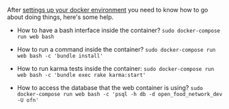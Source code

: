 After [settings up your docker environment](https://github.com/openfoodfoundation/openfoodnetwork/blob/master/DOCKER.md) you need to know how to go about doing things, here's some help.

- How to have a bash interface inside the container?
`sudo docker-compose run web bash`

- How to run a command inside the container?
`sudo docker-compose run web bash -c 'bundle install'`

- How to run karma tests inside the container:
`sudo docker-compose run web bash -c 'bundle exec rake karma:start'`

- How to access the database that the web container is using?
`sudo docker-compose run web bash -c 'psql -h db -d open_food_network_dev -U ofn'`
